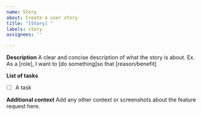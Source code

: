 ```yaml
---
name: Story
about: Create a user story
title: "[Story] "
labels: story
assignees: ''

---
```


**Description**
A clear and concise description of what the story is about. Ex. As a [role], I want to [do something]so that [reason/benefit]

**List of tasks**
- [ ] A task

**Additional context**
Add any other context or screenshots about the feature request here.